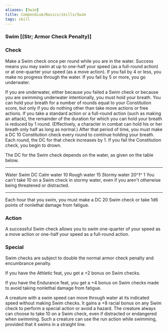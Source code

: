 ```yaml
---
aliases: [Swim]
title: Compendium/Basics/skills/Swim
tags: skill
---
```

### Swim [(Str; Armor Check Penalty)]

### Check
Make a Swim check once per round while you are in the water.
Success means you may swim at up to one-half your speed (as a full-round
action) or at one-quarter your speed (as a move action). If you fail by
4 or less, you make no progress through the water. If you fail by 5 or
more, you go underwater.

If you are underwater, either because you failed a Swim check or because
you are swimming underwater intentionally, you must hold your breath.
You can hold your breath for a number of rounds equal to your
Constitution score, but only if you do nothing other than take move
actions or free actions. If you take a standard action or a full-round
action (such as making an attack), the remainder of the duration for
which you can hold your breath is reduced by 1 round. (Effectively, a
character in combat can hold his or her breath only half as long as
normal.) After that period of time, you must make a DC 10 Constitution
check every round to continue holding your breath. Each round, the DC
for that check increases by 1. If you fail the Constitution check, you
begin to drown.

The DC for the Swim check depends on the water, as given on the table
below.

  ------------------------------------------------------------------------------------------------------------------- ---------
  Water                                                                                                               Swim DC
  Calm water                                                                                                          10
  Rough water                                                                                                         15
  Stormy water                                                                                                        20^1^
  1 You can't take 10 on a Swim check in stormy water, even if you aren't otherwise being threatened or distracted.   
  ------------------------------------------------------------------------------------------------------------------- ---------

Each hour that you swim, you must make a DC 20 Swim check or take 1d6
points of nonlethal damage from fatigue.

### Action
A successful Swim check allows you to swim one-quarter of
your speed as a move action or one-half your speed as a full-round
action.

### Special
Swim checks are subject to double the normal armor check
penalty and encumbrance penalty.

If you have the Athletic feat, you get a +2 bonus on Swim checks.

If you have the Endurance feat, you get a +4 bonus on Swim checks made
to avoid taking nonlethal damage from fatigue.

A creature with a swim speed can move through water at its indicated
speed without making Swim checks. It gains a +8 racial bonus on any Swim
check to perform a special action or avoid a hazard. The creature always
can choose to take 10 on a Swim check, even if distracted or endangered
when swimming. Such a creature can use the run action while swimming,
provided that it swims in a straight line.
